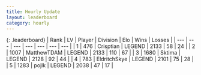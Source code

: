 ```yaml
---
title: Hourly Update
layout: leaderboard
category: hourly
---
```


{: .leaderboard}
| Rank | LV | Player | Division | Elo | Wins | Losses |
| --- | --- | --- | --- | --- | --- | --- |
| <span data-change="2">1</span> | 476 | <span title="ID: 665674">Crisptian</span> | LEGEND | <span data-change="8">2133</span> | <span data-change="4">58</span> | <span data-change="1">24</span> |
| <span data-change="0">2</span> | 1007 | <span title="ID: 366840">MatthewTDAM</span> | LEGEND | <span data-change="0">2133</span> | <span data-change="0">110</span> | <span data-change="0">67</span> |
| <span data-change="-2">3</span> | 1680 | <span title="ID: 353063">Sktima</span> | LEGEND | <span data-change="-5">2128</span> | <span data-change="1">92</span> | <span data-change="1">44</span> |
| <span data-change="0">4</span> | 783 | <span title="ID: 174926">EldritchSkye</span> | LEGEND | <span data-change="0">2101</span> | <span data-change="0">75</span> | <span data-change="0">28</span> |
| <span data-change="0">5</span> | 1283 | <span title="ID: 4783">pojlk</span> | LEGEND | <span data-change="0">2038</span> | <span data-change="0">47</span> | <span data-change="0">17</span> |